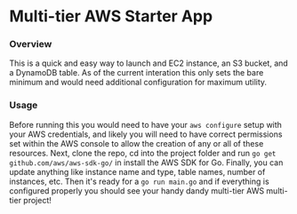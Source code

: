 # Multi-tier AWS Starter App

### Overview

This is a quick and easy way to launch and EC2 instance, an S3 bucket, and a DynamoDB table.
As of the current interation this only sets the bare minimum and would need additional
configuration for maximum utility.

### Usage

Before running this you would need to have your `aws configure` setup with your AWS
credentials, and likely you will need to have correct permissions set within the AWS
console to allow the creation of any or all of these resources. Next, clone the repo, cd
into the project folder and run `go get github.com/aws/aws-sdk-go/` in install the AWS SDK
for Go. Finally, you can update anything like instance name and type, table names, number
of instances, etc. Then it's ready for a `go run main.go` and if everything is configured
properly you should see your handy dandy multi-tier AWS multi-tier project!
